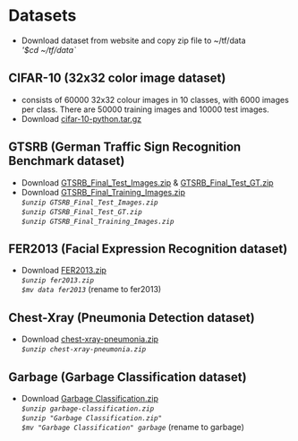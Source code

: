 # Datasets
* Download dataset from website and copy zip file to ~/tf/data <br />
*'$cd ~/tf/data`* <br />

## CIFAR-10 (32x32 color image dataset)
* consists of 60000 32x32 colour images in 10 classes, with 6000 images per class. There are 50000 training images and 10000 test images.<br />
* Download [cifar-10-python.tar.gz](https://www.cs.toronto.edu/~kriz/cifar-10-python.tar.gz) <br />

## GTSRB (German Traffic Sign Recognition Benchmark dataset)
* Download [GTSRB_Final_Test_Images.zip](https://sid.erda.dk/public/archives/daaeac0d7ce1152aea9b61d9f1e19370/GTSRB_Final_Test_Images.zip) & [GTSRB_Final_Test_GT.zip](https://sid.erda.dk/public/archives/daaeac0d7ce1152aea9b61d9f1e19370/GTSRB_Final_Test_GT.zip) <br />
* Download [GTSRB_Final_Training_Images.zip](https://sid.erda.dk/public/archives/daaeac0d7ce1152aea9b61d9f1e19370/GTSRB_Final_Training_Images.zip) <br />
*`$unzip GTSRB_Final_Test_Images.zip`* <br />
*`$unzip GTSRB_Final_Test_GT.zip`* <br />
*`$unzip GTSRB_Final_Training_Images.zip`* <br />

## FER2013 (Facial Expression Recognition dataset)
* Download [FER2013.zip](https://anonfile.com/bdj3tfoeba/data_zip) <br />
*`$unzip fer2013.zip`* <br />
*`$mv data fer2013`* (rename to fer2013) <br />

## Chest-Xray (Pneumonia Detection dataset)
* Download [chest-xray-pneumonia.zip](https://www.kaggle.com/paultimothymooney/chest-xray-pneumonia
) <br />
*`$unzip chest-xray-pneumonia.zip`* <br />

## Garbage (Garbage Classification dataset)
* Download [Garbage Classification.zip](https://www.kaggle.com/asdasdasasdas/garbage-classification) <br />
*`$unzip garbage-classification.zip`* <br />
*`$unzip "Garbage Classification.zip"`* <br />
*`$mv "Garbage Classification" garbage`* (rename to garbage) <br />
